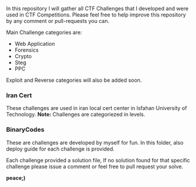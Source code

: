 In this repository I will gather all CTF Challenges that I developed and were used in CTF Competitions. 
Please feel free to help improve this repository by any comment or pull-requests you can.

Main Challenge categories are:

- Web Application 
- Forensics
- Crypto
- Steg
- PPC 

Exploit and Reverse categories will also be added soon.

### Iran Cert
These challenges are used in iran local cert center in Isfahan University of Technology.
**Note:** Challenges are categoriezed in levels.


### BinaryCodes
These are challenges are developed by myself for fun. 
In this folder, also deploy guide for each challenge is provided.

Each challenge provided a solution file, If no solution found for that specific challenge please issue a comment or
feel free to pull request your solve. 


**peace;)**
